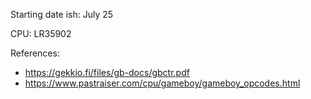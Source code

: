 Starting date ish: July 25

CPU: LR35902

References: 
- https://gekkio.fi/files/gb-docs/gbctr.pdf
- https://www.pastraiser.com/cpu/gameboy/gameboy_opcodes.html

